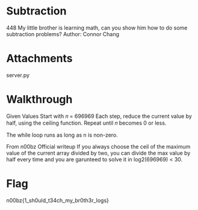 # Subtraction
448
My little brother is learning math, can you show him how to do some subtraction problems? Author: Connor Chang

# Attachments
server.py

# Walkthrough
Given Values
Start with 
𝑛 = 696969
Each step, reduce the current value by half, using the ceiling function.
Repeat until  𝑛 becomes 0 or less.

The while loop runs as long as n is non-zero.

From n00bz Official writeup
 If you always choose the ceil of the maximum value of the current array divided by two, you can divide the max value by half every time and you are garunteed to solve it in log2(696969) < 30.

# Flag
n00bz{1_sh0uld_t34ch_my_br0th3r_logs}